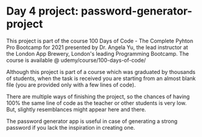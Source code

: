 # Day 4 project: password-generator-project

This project is part of the course 100 Days of Code - The Complete Pyhton Pro Bootcamp for 2021 presented by Dr. Angela Yu, the lead instructor at the London App Brewery, London's leading Programming Bootcamp. The course is available @ udemy/course/100-days-of-code/

Although this project is part of a course which was graduated by thousands of students, when the task is received you are starting from an almost blank file (you are provided only with a few lines of code).

There are multiple ways of finishing the project, so the chances of having 100% the same line of code as the teacher or other students is very low.
But, slightly resemblances might appear here and there.

The password generator app is useful in case of generating a strong password if you lack the inspiration in creating one.
